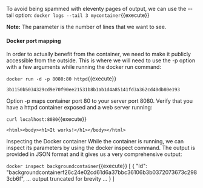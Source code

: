 To avoid being spammed with eleventy pages of output, we can use the --tail option:
`docker logs --tail 3 mycontainer`{{execute}}

**Note:** The parameter is the number of lines that we want to see.


#### Docker port mapping
In order to actually benefit from the container, we need to make it publicly accessible from the outside. This is where we will need to use the -p option with a few arguments while running the docker run command:


`docker run -d -p 8080:80 httpd`{{execute}}

```
3b1150b5034329cd9e70f90ee21531b8b1ab1d4a85141fd3a362cd40db80e193
```

Option -p maps container port 80 to your server port 8080. Verify that you have a httpd container exposed and a web server running:


`curl localhost:8080`{{execute}}

```
<html><body><h1>It works!</h1></body></html>
```
Inspecting the Docker container
While the container is running, we can inspect its parameters by using the docker inspect command. The output is provided in JSON format and it gives us a very comprehensive output:


`docker inspect backgroundcontainer`{{execute}}
[
   {
       "Id": "backgroundcontainerf26c24e02cd61d6a37bbc36106b3b0372073673c2983cb6f",
       ...
       output truncated for brevity
       ...
   }
]